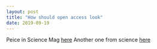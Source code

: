 ```yaml
---
layout: post
title: "How should open access look"
date: 2019-09-19
---
```


Peice in Science Mag [here](https://science.sciencemag.org/content/365/6458/1067)
Another one from science [here](https://science.sciencemag.org/content/365/6459/1229)
